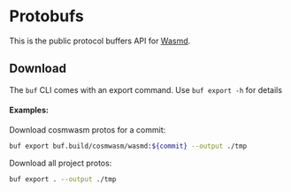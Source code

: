 # Protobufs

This is the public protocol buffers API for [Wasmd](https://github.com/noria-net/chain-boilerplate).

## Download

The `buf` CLI comes with an export command. Use `buf export -h` for details

#### Examples:

Download cosmwasm protos for a commit:
```bash
buf export buf.build/cosmwasm/wasmd:${commit} --output ./tmp
```

Download all project protos:
```bash
buf export . --output ./tmp
```